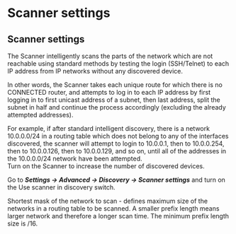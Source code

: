 # Scanner settings

## Scanner settings

The Scanner intelligently scans the parts of the network which are not
reachable using standard methods by testing the login (SSH/Telnet) to
each IP address from IP networks without any discovered device.

In other words, the Scanner takes each unique route for which there is
no CONNECTED router, and attempts to log in to each IP address by first
logging in to first unicast address of a subnet, then last address,
split the subnet in half and continue the process accordingly (excluding
the already attempted addresses).

For example, if after standard intelligent discovery, there is a network
10.0.0.0/24 in a routing table which does not belong to any of the
interfaces discovered, the scanner will attempt to login to 10.0.0.1,
then to 10.0.0.254, then to 10.0.0.126, then to 10.0.0.129, and so on,
until all of the addresses in the 10.0.0.0/24 network have been
attempted.  
Turn on the Scanner to increase the number of discovered devices.

Go to ***Settings → Advanced → Discovery → Scanner settings*** and turn
on the Use scanner in discovery switch.

Shortest mask of the network to scan - defines maximum size of the
networks in a routing table to be scanned. A smaller prefix length means
larger network and therefore a longer scan time. The minimum prefix
length size is /16.
